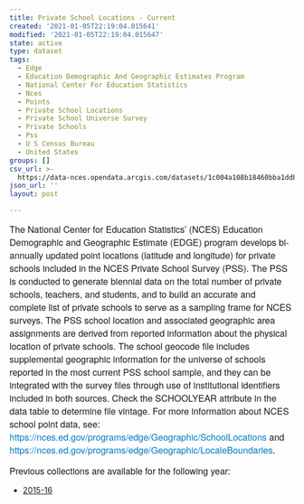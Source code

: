 ```yaml
---
title: Private School Locations - Current
created: '2021-01-05T22:19:04.015641'
modified: '2021-01-05T22:19:04.015647'
state: active
type: dataset
tags:
  - Edge
  - Education Demographic And Geographic Estimates Program
  - National Center For Education Statistics
  - Nces
  - Points
  - Private School Locations
  - Private School Universe Survey
  - Private Schools
  - Pss
  - U S Census Bureau
  - United States
groups: []
csv_url: >-
  https://data-nces.opendata.arcgis.com/datasets/1c004a108b18460bba1ddb29ec1f7982_0.csv?outSR=%7B%22latestWkid%22%3A4269%2C%22wkid%22%3A4269%7D
json_url: ''
layout: post

---
```

<div style='text-align:Left;'><p><span style='font-family:&quot;Avenir Next W01&quot;, &quot;Avenir Next W00&quot;, &quot;Avenir Next&quot;, Avenir, &quot;Helvetica Neue&quot;, sans-serif; font-size:16px;'>The National Center for Education Statistics’ (NCES) Education Demographic and Geographic Estimate (EDGE) program develops bi-annually updated point locations (latitude and longitude) for private schools included in the NCES Private School Survey (PSS). The PSS is conducted to generate biennial data on the total number of private schools, teachers, and students, and to build an accurate and complete list of private schools to serve as a sampling frame for NCES surveys. The PSS school location and associated geographic area assignments are derived from reported information about the physical location of private schools. The school geocode file includes supplemental geographic information for the universe of schools reported in the most current PSS school sample, and they can be integrated with the survey files through use of institutional identifiers included in both sources. </span><span style='font-family:&quot;Avenir Next W01&quot;, &quot;Avenir Next W00&quot;, &quot;Avenir Next&quot;, Avenir, &quot;Helvetica Neue&quot;, sans-serif; font-size:16px;'>Check the SCHOOLYEAR attribute in the data table to determine file vintage. </span><span style='font-family:&quot;Avenir Next W01&quot;, &quot;Avenir Next W00&quot;, &quot;Avenir Next&quot;, Avenir, &quot;Helvetica Neue&quot;, sans-serif; font-size:16px;'>For more information about NCES school point data, see: </span><a href='https://nces.ed.gov/programs/edge/Geographic/SchoolLocations' rel='nofollow ugc' style='color:rgb(0, 121, 193); text-decoration-line:none; font-family:&quot;Avenir Next W01&quot;, &quot;Avenir Next W00&quot;, &quot;Avenir Next&quot;, Avenir, &quot;Helvetica Neue&quot;, sans-serif; font-size:16px;' target='_blank'>https://nces.ed.gov/programs/edge/Geographic/SchoolLocations</a><span style='font-family:&quot;Avenir Next W01&quot;, &quot;Avenir Next W00&quot;, &quot;Avenir Next&quot;, Avenir, &quot;Helvetica Neue&quot;, sans-serif; font-size:16px;'> and </span><a href='https://nces.ed.gov/programs/edge/Geographic/LocaleBoundaries' rel='nofollow ugc' style='color:rgb(0, 121, 193); text-decoration-line:none; font-family:&quot;Avenir Next W01&quot;, &quot;Avenir Next W00&quot;, &quot;Avenir Next&quot;, Avenir, &quot;Helvetica Neue&quot;, sans-serif; font-size:16px;' target='_blank'>https://nces.ed.gov/programs/edge/Geographic/LocaleBoundaries</a><span style='font-family:&quot;Avenir Next W01&quot;, &quot;Avenir Next W00&quot;, &quot;Avenir Next&quot;, Avenir, &quot;Helvetica Neue&quot;, sans-serif; font-size:16px;'>.</span></p><p><span style='font-family:&quot;Avenir Next W01&quot;, &quot;Avenir Next W00&quot;, &quot;Avenir Next&quot;, Avenir, &quot;Helvetica Neue&quot;, sans-serif; font-size:16px;'>Previous collections are available for the following year:</span></p><p></p><ul><li><a href='https://nces.maps.arcgis.com/home/item.html?id=528953aa81b24f6f8ec071302c550401' rel='nofollow ugc' target='_blank'>2015-16</a><br /></li></ul><p></p></div>
